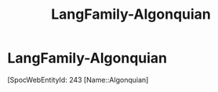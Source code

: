 ﻿---
title: "LangFamily-Algonquian"
type: LangFamily
tags: 
- Lang_Family
---

# LangFamily-Algonquian

[SpocWebEntityId: 243
[Name::Algonquian]

